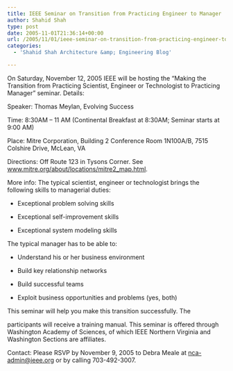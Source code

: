 ```yaml
---
title: IEEE Seminar on Transition from Practicing Engineer to Manager
author: Shahid Shah
type: post
date: 2005-11-01T21:36:14+00:00
url: /2005/11/01/ieee-seminar-on-transition-from-practicing-engineer-to-manager/
categories:
  - 'Shahid Shah Architecture &amp; Engineering Blog'

---
```

On Saturday, November 12, 2005 IEEE will be hosting the &#8220;Making the Transition from Practicing Scientist, Engineer or Technologist to Practicing Manager&#8221; seminar. Details:

Speaker: Thomas Meylan, Evolving Success
  
Time: 8:30AM &#8211; 11 AM (Continental Breakfast at 8:30AM; Seminar starts at 9:00 AM)
  
Place: Mitre Corporation, Building 2 Conference Room 1N100A/B, 7515 Colshire Drive, McLean, VA
  
Directions: Off Route 123 in Tysons Corner. See www.mitre.org/about/locations/mitre2_map.html.
  
More info: The typical scientist, engineer or technologist brings the following skills to managerial duties:

* Exceptional problem solving skills
  
* Exceptional self-improvement skills
  
* Exceptional system modeling skills

The typical manager has to be able to:

* Understand his or her business environment
  
* Build key relationship networks
  
* Build successful teams
  
* Exploit business opportunities and problems (yes, both)

This seminar will help you make this transition successfully. The
  
participants will receive a training manual. This seminar is offered through Washington Academy of Sciences, of which IEEE Northern Virginia and Washington Sections are affiliates. 

Contact: Please RSVP by November 9, 2005 to Debra Meale at nca-admin@ieee.org or by calling 703-492-3007.